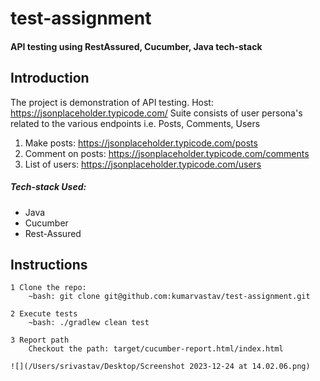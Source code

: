 # test-assignment
#### API testing using RestAssured, Cucumber, Java tech-stack


## Introduction

The project is demonstration of API testing. Host: https://jsonplaceholder.typicode.com/
Suite consists of user persona's related to the various endpoints i.e. Posts, Comments, Users

1. Make posts: https://jsonplaceholder.typicode.com/posts
2. Comment on posts: https://jsonplaceholder.typicode.com/comments
3. List of users: https://jsonplaceholder.typicode.com/users

##### Tech-stack Used:
- Java
- Cucumber
- Rest-Assured

## Instructions
    1 Clone the repo:
        ~bash: git clone git@github.com:kumarvastav/test-assignment.git

    2 Execute tests
        ~bash: ./gradlew clean test

    3 Report path
        Checkout the path: target/cucumber-report.html/index.html
    
    ![](/Users/srivastav/Desktop/Screenshot 2023-12-24 at 14.02.06.png)